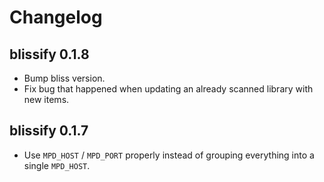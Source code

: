 # Changelog

## blissify 0.1.8
* Bump bliss version.
* Fix bug that happened when updating an already scanned library with new items.

## blissify 0.1.7

* Use `MPD_HOST` / `MPD_PORT` properly instead of grouping everything into
  a single `MPD_HOST`.
